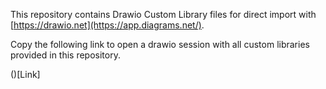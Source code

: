 This repository contains Drawio Custom Library files for direct import with [https://drawio.net](https://app.diagrams.net/).

Copy the following link to open a drawio session with all custom libraries provided in this repository.

()[Link]
